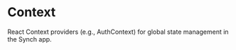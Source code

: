 # Context

React Context providers (e.g., AuthContext) for global state management in the Synch app.



